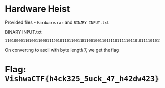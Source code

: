 # Hardware Heist

Provided files - `Hardware.rar` and `BINARY INPUT.txt`

BINARY INPUT.txt
```
110100001101001100011110101101100110110010011010110111110110101111010111000111101011101111101101000110111101111111010000110100011001011001001110111011010001100100110011
```
On converting to ascii with byte length 7, we get the flag

# Flag: `VishwaCTF{h4ck325_5uck_47_h42dw423}`
